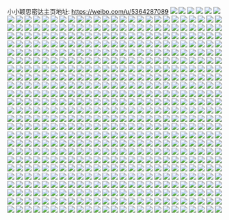 小小颖思密达主页地址: https://weibo.com/u/5364287089 
![](https://wx4.sinaimg.cn/mw2000/005R207vly1h9382nmgn3j32801o0b29.jpg) 
![](https://wx4.sinaimg.cn/mw2000/005R207vly1h907cbo8p0j30zk1bfdjj.jpg) 
![](https://wx4.sinaimg.cn/mw2000/005R207vly1h8bwyf9v8uj30u0140n41.jpg) 
![](https://wx4.sinaimg.cn/mw2000/005R207vly1h8bwyfluquj31900u014d.jpg) 
![](https://wx4.sinaimg.cn/mw2000/005R207vly1h8bwyg5qxbj31900u0tjq.jpg) 
![](https://wx4.sinaimg.cn/mw2000/005R207vly1h8bwyfwj9zj30u01400z5.jpg) 
![](https://wx4.sinaimg.cn/mw2000/005R207vly1h8bwyggd8ej30u00zn10y.jpg) 
![](https://wx4.sinaimg.cn/mw2000/005R207vly1h7vcwvofr0j32bx2xbnpd.jpg) 
![](https://wx4.sinaimg.cn/mw2000/005R207vly1h7vcx5al5cj32yg27ub29.jpg) 
![](https://wx4.sinaimg.cn/mw2000/005R207vly1h7vcx7gxiqj32a72z3b2a.jpg) 
![](https://wx4.sinaimg.cn/mw2000/005R207vly1h7vcwxu59nj32c0340hdv.jpg) 
![](https://wx4.sinaimg.cn/mw2000/005R207vly1h7vcx9696ej32a42xbkjm.jpg) 
![](https://wx4.sinaimg.cn/mw2000/005R207vly1h7vcwyu7yej31cl1w0nbu.jpg) 
![](https://wx4.sinaimg.cn/mw2000/005R207vly1h7vcx3p3pdj330l2c0x6r.jpg) 
![](https://wx4.sinaimg.cn/mw2000/005R207vly1h7vcx0gotsj31w22iq4qp.jpg) 
![](https://wx4.sinaimg.cn/mw2000/005R207vly1h7vcx1q0saj326f2xfqv6.jpg) 
![](https://wx4.sinaimg.cn/mw2000/005R207vly1h7hnm1jwrtj328o28onpd.jpg) 
![](https://wx4.sinaimg.cn/mw2000/005R207vly1h7hnm3g6ohj32c03404qq.jpg) 
![](https://wx4.sinaimg.cn/mw2000/005R207vly1h7hnm2ifw6j327q2ybu0x.jpg) 
![](https://wx4.sinaimg.cn/mw2000/005R207vly1h79dfqrnt8j32c02c07wh.jpg) 
![](https://wx4.sinaimg.cn/mw2000/005R207vly1h79dfsf3hpj33402c04qq.jpg) 
![](https://wx4.sinaimg.cn/mw2000/005R207vly1h79dfp90vsj32c0340x6r.jpg) 
![](https://wx4.sinaimg.cn/mw2000/005R207vly1h79dfnadhzj32c0340e84.jpg) 
![](https://wx4.sinaimg.cn/mw2000/005R207vly1h79dfvqrhpj33402c0npe.jpg) 
![](https://wx4.sinaimg.cn/mw2000/005R207vly1h79dfu7806j33402c0hdv.jpg) 
![](https://wx4.sinaimg.cn/mw2000/005R207vly1h79dhapcjwj33402c07wj.jpg) 
![](https://wx4.sinaimg.cn/mw2000/005R207vly1h79dfxi5y9j32c0340e82.jpg) 
![](https://wx4.sinaimg.cn/mw2000/005R207vly1h79dhbjccgj30wr0iemzq.jpg) 
![](https://wx4.sinaimg.cn/mw2000/005R207vly1h6fgwz7m4gj32502xd4qp.jpg) 
![](https://wx4.sinaimg.cn/mw2000/005R207vly1h6fgx0gr9sj323x2v7npd.jpg) 
![](https://wx4.sinaimg.cn/mw2000/005R207vly1h6fgwyjg3cj328g2z1b29.jpg) 
![](https://wx4.sinaimg.cn/mw2000/005R207vly1h6fgx2kgx9j32c02c0x6p.jpg) 
![](https://wx4.sinaimg.cn/mw2000/005R207vly1h6fgx304r3j30n90heaaj.jpg) 
![](https://wx4.sinaimg.cn/mw2000/005R207vly1h6fgx10d7uj328o28ob29.jpg) 
![](https://wx4.sinaimg.cn/mw2000/005R207vly1h6fgx1red6j328928pe81.jpg) 
![](https://wx4.sinaimg.cn/mw2000/005R207vly1h6fgx6aiipj32c02vkqv5.jpg) 
![](https://wx4.sinaimg.cn/mw2000/005R207vly1h6fgx402ybj32c02td7wj.jpg) 
![](https://wx4.sinaimg.cn/mw2000/005R207vly1h5y1ul0vhbj30vu0yq79e.jpg) 
![](https://wx4.sinaimg.cn/mw2000/005R207vly1h5wrzklwhxj30u0140tj1.jpg) 
![](https://wx4.sinaimg.cn/mw2000/005R207vly1h5wrzk7hllj30u018waii.jpg) 
![](https://wx4.sinaimg.cn/mw2000/005R207vly1h5wrzkwohxj30tq17ewga.jpg) 
![](https://wx4.sinaimg.cn/mw2000/005R207vly1h5wrzl40whj30u00yoq4g.jpg) 
![](https://wx4.sinaimg.cn/mw2000/005R207vly1h4pzia0a22j32700zk77y.jpg) 
![](https://wx4.sinaimg.cn/mw2000/005R207vly1h4pziag1mej32700zkdi8.jpg) 
![](https://wx4.sinaimg.cn/mw2000/005R207vly1h4pzi950c8j324n0zk12f.jpg) 
![](https://wx4.sinaimg.cn/mw2000/005R207vly1h4pziatklyj324o0zk4bv.jpg) 
![](https://wx4.sinaimg.cn/mw2000/005R207vly1h3vfnhxorrj30v90v9qcw.jpg) 
![](https://wx4.sinaimg.cn/mw2000/005R207vly1h3t0soy23rj30tu0tuald.jpg) 
![](https://wx4.sinaimg.cn/mw2000/005R207vly1h3t0stjyaqj32c02c0npd.jpg) 
![](https://wx4.sinaimg.cn/mw2000/005R207vly1h3t0suv2chj31w52u8hdt.jpg) 
![](https://wx4.sinaimg.cn/mw2000/005R207vly1h3t0smvgofj30p01e0hdt.jpg) 
![](https://wx4.sinaimg.cn/mw2000/005R207vly1h3t0svz7llj316o1kwnfo.jpg) 
![](https://wx4.sinaimg.cn/mw2000/005R207vly1h3t0swm71xj32c02c0hdt.jpg) 
![](https://wx4.sinaimg.cn/mw2000/005R207vly1h3t0sxc884j32c03407o8.jpg) 
![](https://wx4.sinaimg.cn/mw2000/005R207vly1h3h7tvtuhgj326f26cb29.jpg) 
![](https://wx4.sinaimg.cn/mw2000/005R207vly1h3h7twdht3j30v51gt15g.jpg) 
![](https://wx4.sinaimg.cn/mw2000/005R207vly1h3gc9zg42cj31sc1schdt.jpg) 
![](https://wx4.sinaimg.cn/mw2000/005R207vly1h3gca1dtqzj32yo1o0u0x.jpg) 
![](https://wx4.sinaimg.cn/mw2000/005R207vly1h3gca29hbpj31sc2dsu0x.jpg) 
![](https://wx4.sinaimg.cn/mw2000/005R207vly1h3gca3x3m2j32c02c0e83.jpg) 
![](https://wx4.sinaimg.cn/mw2000/005R207vly1h3gca75578j32c03084qs.jpg) 
![](https://wx4.sinaimg.cn/mw2000/005R207vly1h3gca92ln0j32c02c0kjm.jpg) 
![](https://wx4.sinaimg.cn/mw2000/005R207vly1h3gcl5xjtyj31be0zk49r.jpg) 
![](https://wx4.sinaimg.cn/mw2000/005R207vly1h3gcaa1vgwj32c02c0hdt.jpg) 
![](https://wx4.sinaimg.cn/mw2000/005R207vly1h3gcace079j32c02c01kz.jpg) 
![](https://wx4.sinaimg.cn/mw2000/005R207vly1h1u8jlx8nkj30tu13utmm.jpg) 
![](https://wx4.sinaimg.cn/mw2000/005R207vly1h1u8j93m05j332x2b6kjm.jpg) 
![](https://wx4.sinaimg.cn/mw2000/005R207vly1h1u8jcmwklj30v90xxaim.jpg) 
![](https://wx4.sinaimg.cn/mw2000/005R207vly1h1u8jfaw1oj33402c0hdv.jpg) 
![](https://wx4.sinaimg.cn/mw2000/005R207vly1h1u8jhkoqgj33402c0x6q.jpg) 
![](https://wx4.sinaimg.cn/mw2000/005R207vly1h1u8jjknj0j32c0340b2b.jpg) 
![](https://wx4.sinaimg.cn/mw2000/005R207vly1gz2t3sp6g3j325o2rxnpe.jpg) 
![](https://wx4.sinaimg.cn/mw2000/005R207vly1gz2t3x5fc5j32c02c0e81.jpg) 
![](https://wx4.sinaimg.cn/mw2000/005R207vly1gz2t3yodx7j32902agx6p.jpg) 
![](https://wx4.sinaimg.cn/mw2000/005R207vly1gz2t3qxk7mj32801o0x6p.jpg) 
![](https://wx4.sinaimg.cn/mw2000/005R207vly1gz2t3ucvfyj32c02c0x6q.jpg) 
![](https://wx4.sinaimg.cn/mw2000/005R207vly1gz2t3w3d40j32c02c04qr.jpg) 
![](https://wx4.sinaimg.cn/mw2000/005R207vly1gz1pv8p7b2j32yo1o0npe.jpg) 
![](https://wx4.sinaimg.cn/mw2000/005R207vly1gz1pv9yqe4j32yo1o0u0x.jpg) 
![](https://wx4.sinaimg.cn/mw2000/005R207vly1gz1pvf80ojj31e0109b2a.jpg) 
![](https://wx4.sinaimg.cn/mw2000/005R207vly1gz1pv3rxhdj32801o0qv5.jpg) 
![](https://wx4.sinaimg.cn/mw2000/005R207vly1gz1pv6sqtnj32yk1d8qv5.jpg) 
![](https://wx4.sinaimg.cn/mw2000/005R207vly1gz1pvgc861j32c02c0u0x.jpg) 
![](https://wx4.sinaimg.cn/mw2000/005R207vly1gz1pvj9o9nj30l81e0kjl.jpg) 
![](https://wx4.sinaimg.cn/mw2000/005R207vly1gz1pvk7p5qj32c02c0kjl.jpg) 
![](https://wx4.sinaimg.cn/mw2000/005R207vly1gz1pvnqixnj33402c0u0y.jpg) 
![](https://wx4.sinaimg.cn/mw2000/005R207vly1gxrgoigqd1j32yo1o0qv5.jpg) 
![](https://wx4.sinaimg.cn/mw2000/005R207vly1gxrgojbdhrj32c02c0x6p.jpg) 
![](https://wx4.sinaimg.cn/mw2000/005R207vly1gxrgok336sj31o02801kx.jpg) 
![](https://wx4.sinaimg.cn/mw2000/005R207vly1gxrgolmznuj31o02you0x.jpg) 
![](https://wx4.sinaimg.cn/mw2000/005R207vly1gxrgohslc1j31o02yonpd.jpg) 
![](https://wx4.sinaimg.cn/mw2000/005R207vly1gxrgon29azj33402c0b2a.jpg) 
![](https://wx4.sinaimg.cn/mw2000/005R207vly1gxrgopx7prj32c02c0hcm.jpg) 
![](https://wx4.sinaimg.cn/mw2000/005R207vly1gxrgoo2mffj32c02c0b2a.jpg) 
![](https://wx4.sinaimg.cn/mw2000/005R207vly1gxrgop5wbdj32c02c0npd.jpg) 
![](https://wx4.sinaimg.cn/mw2000/005R207vly1gwxielgrz2j32c02c0kjl.jpg) 
![](https://wx4.sinaimg.cn/mw2000/005R207vly1gwxiekc8v8j327528xb29.jpg) 
![](https://wx4.sinaimg.cn/mw2000/005R207vly1gwxiej5xo0j32c02c0hdt.jpg) 
![](https://wx4.sinaimg.cn/mw2000/005R207vly1gwtgomemdyj32c02c04qq.jpg) 
![](https://wx4.sinaimg.cn/mw2000/005R207vly1gvh7elwsbmj62c02c07wi02.jpg) 
![](https://wx4.sinaimg.cn/mw2000/005R207vly1gvh7emunacj62c02c0npe02.jpg) 
![](https://wx4.sinaimg.cn/mw2000/005R207vly1gvh7enhx6bj62c02c0npd02.jpg) 
![](https://wx4.sinaimg.cn/mw2000/005R207vly1gvh7ep9v71j62c02c0npd02.jpg) 
![](https://wx4.sinaimg.cn/mw2000/005R207vly1gvh7eqxn6sj63412c0x6q02.jpg) 
![](https://wx4.sinaimg.cn/mw2000/005R207vly1gvh7el4ol0j63412c0x6r02.jpg) 
![](https://wx4.sinaimg.cn/mw2000/005R207vly1gurlb73ssfj62c0340kjn02.jpg) 
![](https://wx4.sinaimg.cn/mw2000/005R207vly1gurlb3qp30j62c0340npf02.jpg) 
![](https://wx4.sinaimg.cn/mw2000/005R207vly1gurlaxczrej62c0340e8202.jpg) 
![](https://wx4.sinaimg.cn/mw2000/005R207vly1gurlaukdgzj61511e0npd02.jpg) 
![](https://wx4.sinaimg.cn/mw2000/005R207vly1gurlbdqlogj63402c0qv602.jpg) 
![](https://wx4.sinaimg.cn/mw2000/005R207vly1gurlb0jynzj617n1e0hdt02.jpg) 
![](https://wx4.sinaimg.cn/mw2000/005R207vly1gurlb9bfwqj62c02c0e8102.jpg) 
![](https://wx4.sinaimg.cn/mw2000/005R207vly1gurlbavs8ej62c02c07wh02.jpg) 
![](https://wx4.sinaimg.cn/mw2000/005R207vly1gurlb8622sj60v915fwr402.jpg) 
![](https://wx4.sinaimg.cn/mw2000/005R207vly1gurjqpucgwj628d28dhdu02.jpg) 
![](https://wx4.sinaimg.cn/mw2000/005R207vly1gurjqs79jzj62c02c07wh02.jpg) 
![](https://wx4.sinaimg.cn/mw2000/005R207vly1gurjquxs0zj62c02c04qq02.jpg) 
![](https://wx4.sinaimg.cn/mw2000/005R207vly1gtwmafys93j32801o0hdt.jpg) 
![](https://wx4.sinaimg.cn/mw2000/005R207vly1gtwmahsju3j32c02c0u0x.jpg) 
![](https://wx4.sinaimg.cn/mw2000/005R207vly1gtwmajlp86j32c02c0e82.jpg) 
![](https://wx4.sinaimg.cn/mw2000/005R207vly1gtwmalpxfhj33402c04qr.jpg) 
![](https://wx4.sinaimg.cn/mw2000/005R207vly1gtwmaehh2xj33402c01ky.jpg) 
![](https://wx4.sinaimg.cn/mw2000/005R207vly1gtwmao3abyj33402c0qv6.jpg) 
![](https://wx4.sinaimg.cn/mw2000/005R207vly1gs1h6pf87gj30zk0zkdoo.jpg) 
![](https://wx4.sinaimg.cn/mw2000/005R207vly1gs1h6pobvdj30zk0qojye.jpg) 
![](https://wx4.sinaimg.cn/mw2000/005R207vly1gs1h6pzkk7j30zk0zkdqm.jpg) 
![](https://wx4.sinaimg.cn/mw2000/005R207vly1gs1h5y1fqtj32c02c04cx.jpg) 
![](https://wx4.sinaimg.cn/mw2000/005R207vly1grjdvelssoj332o4lze8g.jpg) 
![](https://wx4.sinaimg.cn/mw2000/005R207vly1grjdvjq5h9j333m4nfb2o.jpg) 
![](https://wx4.sinaimg.cn/mw2000/005R207vly1grjdvowkugj336x4seu1c.jpg) 
![](https://wx4.sinaimg.cn/mw2000/005R207vly1grjdvubesej339f4w4x75.jpg) 
![](https://wx4.sinaimg.cn/mw2000/005R207vly1grjdw4z9tfj33gg56o4r8.jpg) 
![](https://wx4.sinaimg.cn/mw2000/005R207vly1grjdw6h9epj31e013en7s.jpg) 
![](https://wx4.sinaimg.cn/mw2000/005R207vly1grjdwbi6r2j33gg56o7wy.jpg) 
![](https://wx4.sinaimg.cn/mw2000/005R207vly1grjdwf1j0fj33i62c4u15.jpg) 
![](https://wx4.sinaimg.cn/mw2000/005R207vly1grjdv9fow4j32wv4d9x73.jpg) 
![](https://wx4.sinaimg.cn/mw2000/005R207vly1gpornnpbhjj31o0280e81.jpg) 
![](https://wx4.sinaimg.cn/mw2000/005R207vly1gpormyv5mqj32801o0qv5.jpg) 
![](https://wx4.sinaimg.cn/mw2000/005R207vly1goi5xdvg1qj30v90ncak8.jpg) 
![](https://wx4.sinaimg.cn/mw2000/005R207vly1goi5xjepaij30v90nhtic.jpg) 
![](https://wx4.sinaimg.cn/mw2000/005R207vly1goi5xeyoi1j32c02c0e76.jpg) 
![](https://wx4.sinaimg.cn/mw2000/005R207vly1goi5xgstlkj32c02c0hdu.jpg) 
![](https://wx4.sinaimg.cn/mw2000/005R207vly1gofy88vxrqj31400u0why.jpg) 
![](https://wx4.sinaimg.cn/mw2000/005R207vly1gofy8d7yggj332b2aqe83.jpg) 
![](https://wx4.sinaimg.cn/mw2000/005R207vly1gofy8git3wj32c02c0npd.jpg) 
![](https://wx4.sinaimg.cn/mw2000/005R207vly1gofycebyxbj32c02c0tsd.jpg) 
![](https://wx4.sinaimg.cn/mw2000/005R207vly1gofy5y8kfwj32c02c0kfo.jpg) 
![](https://wx4.sinaimg.cn/mw2000/005R207vly1gofy5z0o4vj30j60j6wgj.jpg) 
![](https://wx4.sinaimg.cn/mw2000/005R207vly1gofy5vj74nj32c02c04qr.jpg) 
![](https://wx4.sinaimg.cn/mw2000/005R207vly1gofy61l9itj32c02c01ky.jpg) 
![](https://wx4.sinaimg.cn/mw2000/005R207vly1goftdgw7moj31cs0u0x6p.jpg) 
![](https://wx4.sinaimg.cn/mw2000/005R207vly1goftdiiu0rj30v91vodq2.jpg) 
![](https://wx4.sinaimg.cn/mw2000/005R207vly1gnwhhdlcc8j32c02c0h3r.jpg) 
![](https://wx4.sinaimg.cn/mw2000/005R207vly1gnwhherpfcj32c02c0au5.jpg) 
![](https://wx4.sinaimg.cn/mw2000/005R207vly1gnwhhjnmslj32c02c0n39.jpg) 
![](https://wx4.sinaimg.cn/mw2000/005R207vly1gnwhhobcqlj32c03401l2.jpg) 
![](https://wx4.sinaimg.cn/mw2000/005R207vly1gnwhhqpe2mj32801o01ky.jpg) 
![](https://wx4.sinaimg.cn/mw2000/005R207vly1gnwhhpmbvej32c0340hdv.jpg) 
![](https://wx4.sinaimg.cn/mw2000/005R207vly1gnwhhgdnncj32c02c0axe.jpg) 
![](https://wx4.sinaimg.cn/mw2000/005R207vly1gnwhhid4pfj32c02c0kin.jpg) 
![](https://wx4.sinaimg.cn/mw2000/005R207vly1gnwhhm2tvxj32c02c0x6s.jpg) 
![](https://wx4.sinaimg.cn/mw2000/005R207vly1gncwbmdmkpj32c02c0qv6.jpg) 
![](https://wx4.sinaimg.cn/mw2000/005R207vly1gncwbntu9hj32c02c0x6p.jpg) 
![](https://wx4.sinaimg.cn/mw2000/005R207vly1gncwbkhhkgj32c02c0u0y.jpg) 
![](https://wx4.sinaimg.cn/mw2000/005R207vly1gncwbp1jrfj32c0340000.jpg) 
![](https://wx4.sinaimg.cn/mw2000/005R207vly1gmqmlm01jpj32c02c0ndz.jpg) 
![](https://wx4.sinaimg.cn/mw2000/005R207vly1gmqmlnlfv0j32c02c0h4q.jpg) 
![](https://wx4.sinaimg.cn/mw2000/005R207vly1gmqmljxglqj32c02c01kx.jpg) 
![](https://wx4.sinaimg.cn/mw2000/005R207vly1gmqmlpswncj32c02c0e81.jpg) 
![](https://wx4.sinaimg.cn/mw2000/005R207vly1gm0mjky7bcj32801o0b2a.jpg) 
![](https://wx4.sinaimg.cn/mw2000/005R207vly1gm0mjqqcl2j31o02807wj.jpg) 
![](https://wx4.sinaimg.cn/mw2000/005R207vly1gm0mjng0k4j31o02807wj.jpg) 
![](https://wx4.sinaimg.cn/mw2000/005R207vly1gm0mjhtt3ej32c02c0u0x.jpg) 
![](https://wx4.sinaimg.cn/mw2000/005R207vly1gm0mjoa3g3j30v915ynin.jpg) 
![](https://wx4.sinaimg.cn/mw2000/005R207vly1gm0mjttl4cj32c0340x6q.jpg) 
![](https://wx4.sinaimg.cn/mw2000/005R207vly1gm0mjra682j31400u0jyx.jpg) 
![](https://wx4.sinaimg.cn/mw2000/005R207vly1gm0mjxrohxj32tc240x6p.jpg) 
![](https://wx4.sinaimg.cn/mw2000/005R207vly1gm0mjvvlj8j32c0340b2a.jpg) 
![](https://wx4.sinaimg.cn/mw2000/005R207vly1gly4k0spk5j30u01407a4.jpg) 
![](https://wx4.sinaimg.cn/mw2000/005R207vly1glu5l2pv6gj32932967wh.jpg) 
![](https://wx4.sinaimg.cn/mw2000/005R207vly1glu5l6grbtj33402c04qq.jpg) 
![](https://wx4.sinaimg.cn/mw2000/005R207vly1glu5lbr2pyj32c02c0npd.jpg) 
![](https://wx4.sinaimg.cn/mw2000/005R207vly1glu5lhsqotj32c02c0npe.jpg) 
![](https://wx4.sinaimg.cn/mw2000/005R207vgy1gkiyea6nruj328i30oka5.jpg) 
![](https://wx4.sinaimg.cn/mw2000/005R207vgy1gkiyecikzgj32c02c01kz.jpg) 
![](https://wx4.sinaimg.cn/mw2000/005R207vly1gk7kilgsq5j327t2bnnpd.jpg) 
![](https://wx4.sinaimg.cn/mw2000/005R207vly1gk7kinr6klj32ao2aob2a.jpg) 
![](https://wx4.sinaimg.cn/mw2000/005R207vly1gk7kipvvm6j32c02c07wi.jpg) 
![](https://wx4.sinaimg.cn/mw2000/005R207vly1gjzpy9lfz3j31ej0q8h52.jpg) 
![](https://wx4.sinaimg.cn/mw2000/005R207vly1gjzpy0211zj30jw0rsqhf.jpg) 
![](https://wx4.sinaimg.cn/mw2000/005R207vly1gjzpy4p8ubj32801o0qv5.jpg) 
![](https://wx4.sinaimg.cn/mw2000/005R207vly1gjzpy5leq0j30ku0rs15y.jpg) 
![](https://wx4.sinaimg.cn/mw2000/005R207vly1gjzpy8p3qcj33402c0qv7.jpg) 
![](https://wx4.sinaimg.cn/mw2000/005R207vly1gjzpy24zf1j32c02c0b29.jpg) 
![](https://wx4.sinaimg.cn/mw2000/005R207vly1gj5azh4lwxj32c02c04qq.jpg) 
![](https://wx4.sinaimg.cn/mw2000/005R207vly1gj5aziam47j32c02c0qv6.jpg) 
![](https://wx4.sinaimg.cn/mw2000/005R207vly1gj5azauxwtj32c02c0npe.jpg) 
![](https://wx4.sinaimg.cn/mw2000/005R207vly1gj5azelblnj3273273qv5.jpg) 
![](https://wx4.sinaimg.cn/mw2000/005R207vly1gj5azclz3jj32c02c0kjm.jpg) 
![](https://wx4.sinaimg.cn/mw2000/005R207vly1gj5azjnqnvj322q22q7wh.jpg) 
![](https://wx4.sinaimg.cn/mw2000/005R207vly1gj5azfvt9lj329c30gnpf.jpg) 
![](https://wx4.sinaimg.cn/mw2000/005R207vly1gj5azdo9t4j33402c0kjm.jpg) 
![](https://wx4.sinaimg.cn/mw2000/005R207vly1gj5azlaov9j32c02c0u0x.jpg) 
![](https://wx4.sinaimg.cn/mw2000/005R207vly1gj12cs0jbmj32be2beqgn.jpg) 
![](https://wx4.sinaimg.cn/mw2000/005R207vly1gj12cwpe9jj326z28gdtf.jpg) 
![](https://wx4.sinaimg.cn/mw2000/005R207vly1gj12ctgnruj33402c0e7b.jpg) 
![](https://wx4.sinaimg.cn/mw2000/005R207vly1gj12cvt1ctj32c0340b29.jpg) 
![](https://wx4.sinaimg.cn/mw2000/005R207vly1gj12cnb8d4j32c0340hdx.jpg) 
![](https://wx4.sinaimg.cn/mw2000/005R207vly1gj12cjtrcwj318h1o0qv5.jpg) 
![](https://wx4.sinaimg.cn/mw2000/005R207vly1gj12cid2inj31400u0kbh.jpg) 
![](https://wx4.sinaimg.cn/mw2000/005R207vly1gj12coj5s8j32c0340khi.jpg) 
![](https://wx4.sinaimg.cn/mw2000/005R207vly1gj12cq47mcj32c02c0ayy.jpg) 
![](https://wx4.sinaimg.cn/mw2000/005R207vly1givsnkr2loj31400u045k.jpg) 
![](https://wx4.sinaimg.cn/mw2000/005R207vly1givsnkbergj30u01404lh.jpg) 
![](https://wx4.sinaimg.cn/mw2000/005R207vgy1giobdc8j2ij30ku0r2acr.jpg) 
![](https://wx4.sinaimg.cn/mw2000/005R207vgy1giobdb6n5qj30u0190wh2.jpg) 
![](https://wx4.sinaimg.cn/mw2000/005R207vgy1giobe4ltvkj32c02c0u0y.jpg) 
![](https://wx4.sinaimg.cn/mw2000/005R207vgy1giobekxcxej32c02c0b2a.jpg) 
![](https://wx4.sinaimg.cn/mw2000/005R207vly1gi29pjm07pj32c02c0qv5.jpg) 
![](https://wx4.sinaimg.cn/mw2000/005R207vly1gi29phbh4gj32sj23eqv5.jpg) 
![](https://wx4.sinaimg.cn/mw2000/005R207vly1gh4h2ehoelj32c02c0u0x.jpg) 
![](https://wx4.sinaimg.cn/mw2000/005R207vly1gh4h2cexaoj32c02c04qp.jpg) 
![](https://wx4.sinaimg.cn/mw2000/005R207vly1ggitnzi3h3j31900u0gr9.jpg) 
![](https://wx4.sinaimg.cn/mw2000/005R207vly1ggitnyftcvj313z0sb0ys.jpg) 
![](https://wx4.sinaimg.cn/mw2000/005R207vly1gg6sm6x5mcj31651e0x6u.jpg) 
![](https://wx4.sinaimg.cn/mw2000/005R207vly1gg6sm88f3ej326l3404qr.jpg) 
![](https://wx4.sinaimg.cn/mw2000/005R207vly1gg6smaemuhj31e01e04qw.jpg) 
![](https://wx4.sinaimg.cn/mw2000/005R207vly1gg6smbgj3gj325p28nqv5.jpg) 
![](https://wx4.sinaimg.cn/mw2000/005R207vly1gg6smcucszj33402c0hdv.jpg) 
![](https://wx4.sinaimg.cn/mw2000/005R207vly1gg6smdlqtsj30rs0rswio.jpg) 
![](https://wx4.sinaimg.cn/mw2000/005R207vly1gfwpuz0x3yj3216216qv5.jpg) 
![](https://wx4.sinaimg.cn/mw2000/005R207vly1gfwpva73mgj32c02c0e82.jpg) 
![](https://wx4.sinaimg.cn/mw2000/005R207vly1gf9nq6j117j32c02c0hdv.jpg) 
![](https://wx4.sinaimg.cn/mw2000/005R207vly1gf9nq97h7ej32by2zuu0y.jpg) 
![](https://wx4.sinaimg.cn/mw2000/005R207vly1gf9nqbbxd2j32c02c07wi.jpg) 
![](https://wx4.sinaimg.cn/mw2000/005R207vly1gf7cgzzs7kj32c02c0x6p.jpg) 
![](https://wx4.sinaimg.cn/mw2000/005R207vly1gf7ch1haijj32c02c0e81.jpg) 
![](https://wx4.sinaimg.cn/mw2000/005R207vly1gefouv9x1mj30zc1e0e85.jpg) 
![](https://wx4.sinaimg.cn/mw2000/005R207vly1gefouyaqmzj31901e0b2f.jpg) 
![](https://wx4.sinaimg.cn/mw2000/005R207vly1gefouz7fyaj32v125a1j7.jpg) 
![](https://wx4.sinaimg.cn/mw2000/005R207vly1gefov0j36jj32c02c0npe.jpg) 
![](https://wx4.sinaimg.cn/mw2000/005R207vly1ge2rwkagohj32c02c0qv5.jpg) 
![](https://wx4.sinaimg.cn/mw2000/005R207vly1ge2rwqbq4yj30v90v9ajx.jpg) 
![](https://wx4.sinaimg.cn/mw2000/005R207vly1gdk3o8r9n3j32c02c0qv5.jpg) 
![](https://wx4.sinaimg.cn/mw2000/005R207vly1gdk3oanq4hj32c02c0x6p.jpg) 
![](https://wx4.sinaimg.cn/mw2000/005R207vly1gdk3o73fkxj32c02c0kjm.jpg) 
![](https://wx4.sinaimg.cn/mw2000/005R207vly1gddj989z5jj31e01e0hdz.jpg) 
![](https://wx4.sinaimg.cn/mw2000/005R207vly1gddj91rtw5j30h00h0ab1.jpg) 
![](https://wx4.sinaimg.cn/mw2000/005R207vly1gco1v1hw9gj32bz2bznpe.jpg) 
![](https://wx4.sinaimg.cn/mw2000/005R207vly1gbsxpwkw7kj32c02c0kjp.jpg) 
![](https://wx4.sinaimg.cn/mw2000/005R207vly1gbms9idwzpj31e02gw1ky.jpg) 
![](https://wx4.sinaimg.cn/mw2000/005R207vly1gbfwxq7tb5j31o01o0kjl.jpg) 
![](https://wx4.sinaimg.cn/mw2000/005R207vly1gbfwxqvoqbj30u00u00wq.jpg) 
![](https://wx4.sinaimg.cn/mw2000/005R207vly1gbfwxp5afuj30v90vfwj2.jpg) 
![](https://wx4.sinaimg.cn/mw2000/005R207vly1gbdfwvtgkej30v91vo19e.jpg) 
![](https://wx4.sinaimg.cn/mw2000/005R207vly1gbdfwvcwqjj30v913t7do.jpg) 
![](https://wx4.sinaimg.cn/mw2000/b10c1bc2ly1gbdf2hvj6dj20h30flwsf.jpg) 
![](https://wx4.sinaimg.cn/mw2000/005R207vly1gb8k73kw24j32c02c0u0y.jpg) 
![](https://wx4.sinaimg.cn/mw2000/005R207vly1gb8k72i6qaj31z42rbu0y.jpg) 
![](https://wx4.sinaimg.cn/mw2000/005R207vly1ga4cg1wlm1j31400u0jvi.jpg) 
![](https://wx4.sinaimg.cn/mw2000/005R207vly1ga4cg2c1t4j31400u0787.jpg) 
![](https://wx4.sinaimg.cn/mw2000/005R207vly1ga4cg1fbc7j31400u047j.jpg) 
![](https://wx4.sinaimg.cn/mw2000/005R207vly1ga4cg2wq5xj31400u0wsn.jpg) 
![](https://wx4.sinaimg.cn/mw2000/005R207vly1g9yhpyliutj30tm1e0hdw.jpg) 
![](https://wx4.sinaimg.cn/mw2000/005R207vly1g9yhq32tmzj30p01e04qs.jpg) 
![](https://wx4.sinaimg.cn/mw2000/005R207vly1g9yhq6eq51j327e27ehdu.jpg) 
![](https://wx4.sinaimg.cn/mw2000/005R207vly1g9yhqh9ht1j30v90nh15w.jpg) 
![](https://wx4.sinaimg.cn/mw2000/005R207vly1g9yhqlpfa2j31ks1kswz3.jpg) 
![](https://wx4.sinaimg.cn/mw2000/005R207vly1g9yhqkf9osj32c02c01l0.jpg) 
![](https://wx4.sinaimg.cn/mw2000/005R207vly1g9yhqaoiy8j33402c0qv8.jpg) 
![](https://wx4.sinaimg.cn/mw2000/005R207vly1g9yhqd9645j31ma25y4qq.jpg) 
![](https://wx4.sinaimg.cn/mw2000/005R207vly1g9yhqg5enhj32c03401kz.jpg) 
![](https://wx4.sinaimg.cn/mw2000/005R207vly1g9xth6l7fcj327l27lb2b.jpg) 
![](https://wx4.sinaimg.cn/mw2000/005R207vly1g9xth90x9sj32w91m97wi.jpg) 
![](https://wx4.sinaimg.cn/mw2000/005R207vly1g9xtgrkpm7j31rk2mskjm.jpg) 
![](https://wx4.sinaimg.cn/mw2000/005R207vly1g9xtgvn7dpj323q326x6s.jpg) 
![](https://wx4.sinaimg.cn/mw2000/005R207vly1g9xthg9ixuj32c03407wi.jpg) 
![](https://wx4.sinaimg.cn/mw2000/005R207vly1g9xtgzb820j32c02c04qr.jpg) 
![](https://wx4.sinaimg.cn/mw2000/005R207vly1g9xth2tfqdj325s25su0y.jpg) 
![](https://wx4.sinaimg.cn/mw2000/005R207vly1g9xthb6eamj329w29we81.jpg) 
![](https://wx4.sinaimg.cn/mw2000/005R207vly1g9xthde12jj324x24xx6p.jpg) 
![](https://wx4.sinaimg.cn/mw2000/005R207vly1g97wqmznmlj330v26oe82.jpg) 
![](https://wx4.sinaimg.cn/mw2000/005R207vly1g92kl87rnlj30wt1e01l1.jpg) 
![](https://wx4.sinaimg.cn/mw2000/005R207vly1g92klbca30j30p01e0qv7.jpg) 
![](https://wx4.sinaimg.cn/mw2000/005R207vly1g92kl32o0tj30p01e0qv6.jpg) 
![](https://wx4.sinaimg.cn/mw2000/005R207vly1g92kle5de3j30p01e0u0z.jpg) 
![](https://wx4.sinaimg.cn/mw2000/005R207vly1g8tbs3s8iaj33402c0kjm.jpg) 
![](https://wx4.sinaimg.cn/mw2000/005R207vly1g8tbs0vpmkj33402c0u0y.jpg) 
![](https://wx4.sinaimg.cn/mw2000/005R207vly1g8qud3biurj33402c0e82.jpg) 
![](https://wx4.sinaimg.cn/mw2000/005R207vly1g8qud11xqlj33402c0qv7.jpg) 
![](https://wx4.sinaimg.cn/mw2000/005R207vly1g8bzouc4thj33402c0b2b.jpg) 
![](https://wx4.sinaimg.cn/mw2000/005R207vly1g8bzoxip5tj3294306u0y.jpg) 
![](https://wx4.sinaimg.cn/mw2000/005R207vly1g8bzozeiq3j33402c0kim.jpg) 
![](https://wx4.sinaimg.cn/mw2000/005R207vly1g8bzp260z0j32c02c07wi.jpg) 
![](https://wx4.sinaimg.cn/mw2000/005R207vly1g7y2wdh1v8j30u01400zl.jpg) 
![](https://wx4.sinaimg.cn/mw2000/005R207vly1g7y2we7yf9j30u00uv101.jpg) 
![](https://wx4.sinaimg.cn/mw2000/005R207vly1g7y2wcrmb9j33402c0x6q.jpg) 
![](https://wx4.sinaimg.cn/mw2000/005R207vly1g7nqshszpzj30u01aogom.jpg) 
![](https://wx4.sinaimg.cn/mw2000/005R207vly1g7nqsgiu0mj33a15tv7ws.jpg) 
![](https://wx4.sinaimg.cn/mw2000/005R207vly1g78oz83hwpj31o027ub29.jpg) 
![](https://wx4.sinaimg.cn/mw2000/005R207vly1g78oz9sw05j327u1o0npd.jpg) 
![](https://wx4.sinaimg.cn/mw2000/005R207vly1g78oz66ok4j327u1o0n92.jpg) 
![](https://wx4.sinaimg.cn/mw2000/005R207vly1g78ozb4sw4j327u1o0hdt.jpg) 
![](https://wx4.sinaimg.cn/mw2000/005R207vly1g72qlpf21fj33402c0hdu.jpg) 
![](https://wx4.sinaimg.cn/mw2000/005R207vly1g72qlyfvsyj33402c07wi.jpg) 
![](https://wx4.sinaimg.cn/mw2000/005R207vly1g6r9o7g1hdj30yc1e0hdw.jpg) 
![](https://wx4.sinaimg.cn/mw2000/005R207vly1g6r9ob3qbbj30ox1e01l0.jpg) 
![](https://wx4.sinaimg.cn/mw2000/005R207vly1g6r9nzi2drj32c03401ky.jpg) 
![](https://wx4.sinaimg.cn/mw2000/005R207vly1g6r9odkep9j33402c0u0y.jpg) 
![](https://wx4.sinaimg.cn/mw2000/005R207vgy1g6cw5g3lohj32c02c0hdt.jpg) 
![](https://wx4.sinaimg.cn/mw2000/005R207vly1g5w4lgjvstj31w92w4e81.jpg) 
![](https://wx4.sinaimg.cn/mw2000/005R207vly1g5w4lhjvt6j327d32s1kx.jpg) 
![](https://wx4.sinaimg.cn/mw2000/005R207vly1g5w4lfbgb1j32c03401kx.jpg) 
![](https://wx4.sinaimg.cn/mw2000/005R207vly1g5w4lnoe97j32aa2w5qv5.jpg) 
![](https://wx4.sinaimg.cn/mw2000/005R207vly1g5w4lrrxslj329y340qv5.jpg) 
![](https://wx4.sinaimg.cn/mw2000/005R207vly1g5w4lpzd00j33402c0qv5.jpg) 
![](https://wx4.sinaimg.cn/mw2000/005R207vly1g5w4lea489j32xk29t7wh.jpg) 
![](https://wx4.sinaimg.cn/mw2000/005R207vly1g5w4llxcawj32jr2byhdt.jpg) 
![](https://wx4.sinaimg.cn/mw2000/005R207vly1g5w4lki6kpj30pi1e0b2b.jpg) 
![](https://wx4.sinaimg.cn/mw2000/005R207vly1g5nzmiziv8j30v90v37wh.jpg) 
![](https://wx4.sinaimg.cn/mw2000/005R207vly1g5nzmmgdakj32za2c0e83.jpg) 
![](https://wx4.sinaimg.cn/mw2000/005R207vgy1g5c09uqd6hj32c02c0b2a.jpg) 
![](https://wx4.sinaimg.cn/mw2000/005R207vgy1g5c09y3cdfj329m2zp1kz.jpg) 
![](https://wx4.sinaimg.cn/mw2000/005R207vgy1g5c0aw9nxqj32c02c01kx.jpg) 
![](https://wx4.sinaimg.cn/mw2000/005R207vgy1g5c09w69ifj32c02c04qq.jpg) 
![](https://wx4.sinaimg.cn/mw2000/005R207vgy1g5c09z8s2ej32672c0npd.jpg) 
![](https://wx4.sinaimg.cn/mw2000/005R207vly1g523fe8lekj31e019i4qv.jpg) 
![](https://wx4.sinaimg.cn/mw2000/005R207vly1g4n4mhc434j30vb0vb79r.jpg) 
![](https://wx4.sinaimg.cn/mw2000/005R207vly1g4n4mgw9gqj32c02c0b29.jpg) 
![](https://wx4.sinaimg.cn/mw2000/005R207vly1g4hb17s94nj30pl1e0x02.jpg) 
![](https://wx4.sinaimg.cn/mw2000/005R207vly1g4hb15xaz5j30j11e0b2b.jpg) 
![](https://wx4.sinaimg.cn/mw2000/005R207vly1g4hb11vyd5j30r41e04qs.jpg) 
![](https://wx4.sinaimg.cn/mw2000/005R207vly1g4hb1edwxqj316o1kue81.jpg) 
![](https://wx4.sinaimg.cn/mw2000/005R207vly1g4hb1d501cj30rs1qn7s7.jpg) 
![](https://wx4.sinaimg.cn/mw2000/005R207vly1g4hb1f3zedj316o1ku4qp.jpg) 
![](https://wx4.sinaimg.cn/mw2000/005R207vly1g4hb1fzblvj32c02c0u0x.jpg) 
![](https://wx4.sinaimg.cn/mw2000/005R207vly1g4hb13uqj4j30p01e04qs.jpg) 
![](https://wx4.sinaimg.cn/mw2000/005R207vly1g4hb1cdo8mj322730g4qr.jpg) 
![](https://wx4.sinaimg.cn/mw2000/005R207vly1g4acxt3px5j32c02c0hdt.jpg) 
![](https://wx4.sinaimg.cn/mw2000/005R207vly1g4acxsei8hj32c02uunpe.jpg) 
![](https://wx4.sinaimg.cn/mw2000/005R207vly1g44mrw2c90j32c02c0e82.jpg) 
![](https://wx4.sinaimg.cn/mw2000/005R207vly1g44mrt6v80j32c02c0npd.jpg) 
![](https://wx4.sinaimg.cn/mw2000/005R207vly1g44mryiyd3j32yo1o0e82.jpg) 
![](https://wx4.sinaimg.cn/mw2000/005R207vly1g44ms1orknj31o02yoqv5.jpg) 
![](https://wx4.sinaimg.cn/mw2000/005R207vly1g44ms3nm4pj31o02g1hdt.jpg) 
![](https://wx4.sinaimg.cn/mw2000/005R207vly1g44ms6byxkj31o01o07wh.jpg) 
![](https://wx4.sinaimg.cn/mw2000/005R207vly1g3h97jitjjj32c02c0azv.jpg) 
![](https://wx4.sinaimg.cn/mw2000/005R207vgy1g2om089487j32c02c0kjl.jpg) 
![](https://wx4.sinaimg.cn/mw2000/005R207vgy1g2om0d22mkj32c02c0qv6.jpg) 
![](https://wx4.sinaimg.cn/mw2000/005R207vgy1g2olzyxqu0j316o1kux6p.jpg) 
![](https://wx4.sinaimg.cn/mw2000/005R207vgy1g2om09prmyj32c0340x6p.jpg) 
![](https://wx4.sinaimg.cn/mw2000/005R207vgy1g2om0uysc6j32c0340e84.jpg) 
![](https://wx4.sinaimg.cn/mw2000/005R207vgy1g2om01bcpdj32bc3h0kjl.jpg) 
![](https://wx4.sinaimg.cn/mw2000/005R207vgy1g2om00iy3mj316o16mb29.jpg) 
![](https://wx4.sinaimg.cn/mw2000/005R207vgy1g2om06h1o0j32c03404qr.jpg) 
![](https://wx4.sinaimg.cn/mw2000/005R207vgy1g2olzzqld9j316o1ku1kx.jpg) 
![](https://wx4.sinaimg.cn/mw2000/005R207vly1g2hj1k77xyj33402c0qv7.jpg) 
![](https://wx4.sinaimg.cn/mw2000/005R207vly1g2hj0nrpc6j32c02c0e82.jpg) 
![](https://wx4.sinaimg.cn/mw2000/005R207vly1g2hj2edu9hj33402c0kjn.jpg) 
![](https://wx4.sinaimg.cn/mw2000/005R207vly1g2hj2lijksj32c02c0qv6.jpg) 
![](https://wx4.sinaimg.cn/mw2000/005R207vly1g2bajz5uf5j340h2x77wi.jpg) 
![](https://wx4.sinaimg.cn/mw2000/005R207vly1g2bajzydexj36ec4boqni.jpg) 
![](https://wx4.sinaimg.cn/mw2000/005R207vly1g2bajxnowbj340h2ennpd.jpg) 
![](https://wx4.sinaimg.cn/mw2000/005R207vly1g2bak0ux8cj31260s0adv.jpg) 
![](https://wx4.sinaimg.cn/mw2000/005R207vly1g26ub8nh5fj32c0340hdy.jpg) 
![](https://wx4.sinaimg.cn/mw2000/005R207vly1g26ubb9okwj32c02c0u0x.jpg) 
![](https://wx4.sinaimg.cn/mw2000/005R207vly1g26ub6o9jvj32c02c01kz.jpg) 
![](https://wx4.sinaimg.cn/mw2000/005R207vly1g26ubcqlh9j32c02c0u0y.jpg) 
![](https://wx4.sinaimg.cn/mw2000/005R207vly1g26ube3ytjj32c02c0hdu.jpg) 
![](https://wx4.sinaimg.cn/mw2000/005R207vly1g26ub4uxruj32c02c0e82.jpg) 
![](https://wx4.sinaimg.cn/mw2000/005R207vly1g26u7atj1uj32c02c0qv5.jpg) 
![](https://wx4.sinaimg.cn/mw2000/005R207vly1g26u7f1d34j32c02c07wi.jpg) 
![](https://wx4.sinaimg.cn/mw2000/005R207vly1g26u7cpmc6j3278277npe.jpg) 
![](https://wx4.sinaimg.cn/mw2000/005R207vly1g26u79t410j32c02c0npe.jpg) 
![](https://wx4.sinaimg.cn/mw2000/005R207vly1g26u7dqeg0j32c02c0e81.jpg) 
![](https://wx4.sinaimg.cn/mw2000/005R207vly1g26u786tkdj32c02c0kc6.jpg) 
![](https://wx4.sinaimg.cn/mw2000/005R207vly1g1uyt82n9zj33402c04qs.jpg) 
![](https://wx4.sinaimg.cn/mw2000/005R207vly1g1uysih80oj32c0340b2e.jpg) 
![](https://wx4.sinaimg.cn/mw2000/005R207vly1g1uyt2dv0kj32c02c0hdt.jpg) 
![](https://wx4.sinaimg.cn/mw2000/005R207vly1g1uysrrwcej32c02c07wi.jpg) 
![](https://wx4.sinaimg.cn/mw2000/005R207vly1g1uysyo3v6j32c0340he2.jpg) 
![](https://wx4.sinaimg.cn/mw2000/005R207vly1g1uysp8ekwj32c02c0u0x.jpg) 
![](https://wx4.sinaimg.cn/mw2000/005R207vly1g1uys95l8mj32c02c0kjl.jpg) 
![](https://wx4.sinaimg.cn/mw2000/005R207vly1g1uyt0cz7sj31mb25q7wh.jpg) 
![](https://wx4.sinaimg.cn/mw2000/005R207vly1g1uysnk2njj33402c07wk.jpg) 
![](https://wx4.sinaimg.cn/mw2000/005R207vly1g1t09z7glkj32b22b2npd.jpg) 
![](https://wx4.sinaimg.cn/mw2000/005R207vly1g1t0a0g136j32am2amhd9.jpg) 
![](https://wx4.sinaimg.cn/mw2000/005R207vly1g1t0a1z0f7j32bj2bj4qq.jpg) 
![](https://wx4.sinaimg.cn/mw2000/005R207vly1g1t0a3mr3mj32842841ky.jpg) 
![](https://wx4.sinaimg.cn/mw2000/005R207vly1g1514lmxsag30b4069gmw.jpg) 
![](https://wx4.sinaimg.cn/mw2000/005R207vgy1g0v818itr4j33402c0e82.jpg) 
![](https://wx4.sinaimg.cn/mw2000/005R207vgy1g0v819f5unj32c03407wh.jpg) 
![](https://wx4.sinaimg.cn/mw2000/005R207vgy1g0t67nax1rj32c02c01kx.jpg) 
![](https://wx4.sinaimg.cn/mw2000/005R207vgy1g0t67pqze3j32c02c0u0x.jpg) 
![](https://wx4.sinaimg.cn/mw2000/005R207vgy1g0m6ku36qxj32c02c0qv5.jpg) 
![](https://wx4.sinaimg.cn/mw2000/005R207vgy1g0m6kvbok1j32c02c0e82.jpg) 
![](https://wx4.sinaimg.cn/mw2000/005R207vgy1g0m6hw1400j31o01o0axt.jpg) 
![](https://wx4.sinaimg.cn/mw2000/005R207vgy1g0m6i3bptoj31e02gwqng.jpg) 
![](https://wx4.sinaimg.cn/mw2000/005R207vgy1g0m6i26j97j33401r01l5.jpg) 
![](https://wx4.sinaimg.cn/mw2000/005R207vgy1g0m6hvnu3mj31e02gwqu7.jpg) 
![](https://wx4.sinaimg.cn/mw2000/005R207vgy1g0m6i3x1ktj31g31xghdt.jpg) 
![](https://wx4.sinaimg.cn/mw2000/005R207vgy1g0m6i4evkjj31e02gwwze.jpg) 
![](https://wx4.sinaimg.cn/mw2000/005R207vgy1g0m6hwf3pmj31331xg1gv.jpg) 
![](https://wx4.sinaimg.cn/mw2000/005R207vgy1g0m6i306kij32gw1e0dxr.jpg) 
![](https://wx4.sinaimg.cn/mw2000/005R207vgy1g0m6i6g2qwj31e02gwh56.jpg) 
![](https://wx4.sinaimg.cn/mw2000/005R207vly1g0jmff3x3xj33402c0qv8.jpg) 
![](https://wx4.sinaimg.cn/mw2000/005R207vly1g0jmdwfpd4j32vs25sx6r.jpg) 
![](https://wx4.sinaimg.cn/mw2000/005R207vgy1g0hqhwcdbjj32c02yvhdu.jpg) 
![](https://wx4.sinaimg.cn/mw2000/005R207vgy1g0hqe80s26j32c02c07wj.jpg) 
![](https://wx4.sinaimg.cn/mw2000/005R207vgy1g0hqenuky3j31mb1mbb29.jpg) 
![](https://wx4.sinaimg.cn/mw2000/005R207vgy1g0hqgropufj32c02c01kz.jpg) 
![](https://wx4.sinaimg.cn/mw2000/005R207vgy1g0hqj1kaz5j32c02c01kz.jpg) 
![](https://wx4.sinaimg.cn/mw2000/005R207vgy1g0hqfqxiouj33402c0hdv.jpg) 
![](https://wx4.sinaimg.cn/mw2000/005R207vgy1g0fhomrtloj315o15mx6p.jpg) 
![](https://wx4.sinaimg.cn/mw2000/005R207vgy1g0fhop7vutj32c02c0hdt.jpg) 
![](https://wx4.sinaimg.cn/mw2000/005R207vly1fzzbuunds3j32c03404qq.jpg) 
![](https://wx4.sinaimg.cn/mw2000/005R207vly1fzvqorxfv5j31mc1mck4v.jpg) 
![](https://wx4.sinaimg.cn/mw2000/005R207vly1fzvqos9t9vj31mc1mc13l.jpg) 
![](https://wx4.sinaimg.cn/mw2000/005R207vly1fzvqorko4gj31mc1mcqg3.jpg) 
![](https://wx4.sinaimg.cn/mw2000/005R207vgy1fzrxmaizjaj30zk1d1dyi.jpg) 
![](https://wx4.sinaimg.cn/mw2000/005R207vgy1fzrxm9zmpfj30zk1d1e0t.jpg) 
![](https://wx4.sinaimg.cn/mw2000/005R207vgy1fzrxmb6w8uj30zk1d14if.jpg) 
![](https://wx4.sinaimg.cn/mw2000/005R207vly1fzkag6glvaj318g1icwtf.jpg) 
![](https://wx4.sinaimg.cn/mw2000/005R207vly1fzkag6qbn2j30i90i9diz.jpg) 
![](https://wx4.sinaimg.cn/mw2000/005R207vly1fzfofzlf75j30j616r42h.jpg) 
![](https://wx4.sinaimg.cn/mw2000/005R207vgy1fyzktipjwuj30qo1407ao.jpg) 
![](https://wx4.sinaimg.cn/mw2000/005R207vgy1fyzkthnu0zj30qo0zkah9.jpg) 
![](https://wx4.sinaimg.cn/mw2000/005R207vgy1fyzktjynooj30qo0qoaf3.jpg) 
![](https://wx4.sinaimg.cn/mw2000/005R207vgy1fyzktkgxzyj30k00zkq9s.jpg) 
![](https://wx4.sinaimg.cn/mw2000/005R207vly1fyw5tjyzeaj30qo0k0x0b.jpg) 
![](https://wx4.sinaimg.cn/mw2000/005R207vly1fyw5tas5wej33402c0u0z.jpg) 
![](https://wx4.sinaimg.cn/mw2000/005R207vly1fyk1ze5fm5j31mc25ru0x.jpg) 
![](https://wx4.sinaimg.cn/mw2000/005R207vly1fyk1ys5vibj31sc2dsnph.jpg) 
![](https://wx4.sinaimg.cn/mw2000/005R207vly1fy0hdn4uwmj34ro23eu13.jpg) 
![](https://wx4.sinaimg.cn/mw2000/005R207vly1fy0hdkl2exj34xo20ue89.jpg) 
![](https://wx4.sinaimg.cn/mw2000/005R207vly1fy0hdokmj7j33402c0x6r.jpg) 
![](https://wx4.sinaimg.cn/mw2000/005R207vly1fy0hdpkcxqj33402c0hdt.jpg) 
![](https://wx4.sinaimg.cn/mw2000/005R207vly1fy0hdqhb86j322m2rkqv5.jpg) 
![](https://wx4.sinaimg.cn/mw2000/005R207vly1fy0hdqsntoj33402c07pe.jpg) 
![](https://wx4.sinaimg.cn/mw2000/005R207vly1fy0hdt6398j33402c0kjl.jpg) 
![](https://wx4.sinaimg.cn/mw2000/005R207vly1fy0hdupxs6j32c03407wi.jpg) 
![](https://wx4.sinaimg.cn/mw2000/005R207vly1fy0hitd210j32c0340e82.jpg) 
![](https://wx4.sinaimg.cn/mw2000/005R207vly1fy0gaurxccj32c02c0e82.jpg) 
![](https://wx4.sinaimg.cn/mw2000/005R207vly1fy0gavrug8j32c02c01ky.jpg) 
![](https://wx4.sinaimg.cn/mw2000/005R207vly1fy0gawzetwj32c02c0qv6.jpg) 
![](https://wx4.sinaimg.cn/mw2000/005R207vly1fy0gatc95yj32c02c0qv6.jpg) 
![](https://wx4.sinaimg.cn/mw2000/005R207vly1fxcml9j7mpj30u00u04i2.jpg) 
![](https://wx4.sinaimg.cn/mw2000/005R207vly1fxcmmuv4nlj30u0140b29.jpg) 
![](https://wx4.sinaimg.cn/mw2000/005R207vly1fxcmnyrq9kj30u01407a6.jpg) 
![](https://wx4.sinaimg.cn/mw2000/005R207vly1fxcmlwa15lj31900xre82.jpg) 
![](https://wx4.sinaimg.cn/mw2000/005R207vly1fxcmk6095yj30xr190kjl.jpg) 
![](https://wx4.sinaimg.cn/mw2000/005R207vly1fxcmme7y76j31900xre81.jpg) 
![](https://wx4.sinaimg.cn/mw2000/005R207vly1fxcmnvoo9gj30u0140wyh.jpg) 
![](https://wx4.sinaimg.cn/mw2000/005R207vly1fxcmnnhnn5j31900xr1kx.jpg) 
![](https://wx4.sinaimg.cn/mw2000/005R207vly1fxcmnbtfuxj30u0140b29.jpg) 
![](https://wx4.sinaimg.cn/mw2000/005R207vly1fxawndgyy8j30u0140goh.jpg) 
![](https://wx4.sinaimg.cn/mw2000/005R207vly1fxawndtjgij30u0140acu.jpg) 
![](https://wx4.sinaimg.cn/mw2000/005R207vly1fxawneo1lej30tz1c4wl2.jpg) 
![](https://wx4.sinaimg.cn/mw2000/005R207vly1fxawnjch1wj31901o07wi.jpg) 
![](https://wx4.sinaimg.cn/mw2000/005R207vgy1fwzi4yjoo9j32473rfe84.jpg) 
![](https://wx4.sinaimg.cn/mw2000/005R207vly1fwo7t60654j31v91v91kx.jpg) 
![](https://wx4.sinaimg.cn/mw2000/005R207vly1fwo7syfipdj315o1jku0x.jpg) 
![](https://wx4.sinaimg.cn/mw2000/005R207vly1fwo7t3zxhyj31w01w0nnf.jpg) 
![](https://wx4.sinaimg.cn/mw2000/005R207vly1fwo7t003bvj315o1jknpd.jpg) 
![](https://wx4.sinaimg.cn/mw2000/005R207vly1fwo7t7ftgyj31ub1ubb29.jpg) 
![](https://wx4.sinaimg.cn/mw2000/005R207vly1fwo7t1hhp5j315o1jk1ky.jpg) 
![](https://wx4.sinaimg.cn/mw2000/005R207vly1fwo7t4y7txj31w01w07wh.jpg) 
![](https://wx4.sinaimg.cn/mw2000/005R207vly1fwo7t2y1izj315m1jhu0x.jpg) 
![](https://wx4.sinaimg.cn/mw2000/005R207vly1fwo7unrg4lj31ti1ti1kx.jpg) 
![](https://wx4.sinaimg.cn/mw2000/005R207vly1fw4m96o5lcj32c02c0b2a.jpg) 
![](https://wx4.sinaimg.cn/mw2000/005R207vly1fvvyog05d5j30q10ewgmv.jpg) 
![](https://wx4.sinaimg.cn/mw2000/005R207vly1fvvyom5abwj30zn0qok53.jpg) 
![](https://wx4.sinaimg.cn/mw2000/005R207vly1fvvyprl7wpj31o0143qv6.jpg) 
![](https://wx4.sinaimg.cn/mw2000/005R207vly1fvvypuebx7j31eo0xs43t.jpg) 
![](https://wx4.sinaimg.cn/mw2000/005R207vly1fvvyqd1sjlj31gp1kme81.jpg) 
![](https://wx4.sinaimg.cn/mw2000/005R207vly1fvvyqhn1m7j31jk0v8480.jpg) 
![](https://wx4.sinaimg.cn/mw2000/005R207vly1fvvyqmvic5j30u00trgxd.jpg) 
![](https://wx4.sinaimg.cn/mw2000/005R207vly1fvvyr9moz0j31o0143x6p.jpg) 
![](https://wx4.sinaimg.cn/mw2000/005R207vly1fvvyrb8k9gj30u00m741j.jpg) 
![](https://wx4.sinaimg.cn/mw2000/005R207vgy1fvfyjhn4c8j31gd1manpd.jpg) 
![](https://wx4.sinaimg.cn/mw2000/005R207vgy1fvfyjl2sx3j30qo0zktgo.jpg) 
![](https://wx4.sinaimg.cn/mw2000/005R207vly1fv3r9y58wsj31w01f0x6p.jpg) 
![](https://wx4.sinaimg.cn/mw2000/005R207vly1fv3rabetwyj31o01904qp.jpg) 
![](https://wx4.sinaimg.cn/mw2000/005R207vly1fv3ravv6koj31o01904qp.jpg) 
![](https://wx4.sinaimg.cn/mw2000/005R207vly1fv3rb77ix1j31901o01is.jpg) 
![](https://wx4.sinaimg.cn/mw2000/005R207vly1fv3rbou1iqj31901o0hdt.jpg) 
![](https://wx4.sinaimg.cn/mw2000/005R207vly1fv37nx3wenj31w01w0b2a.jpg) 
![](https://wx4.sinaimg.cn/mw2000/005R207vly1fv37om2bkyj31w01w01ky.jpg) 
![](https://wx4.sinaimg.cn/mw2000/005R207vly1fv37p6qenyj31r51r5u0x.jpg) 
![](https://wx4.sinaimg.cn/mw2000/005R207vly1fv3buonqkrj31w01w04qv.jpg) 
![](https://wx4.sinaimg.cn/mw2000/005R207vly1fv3bvalj3uj31uw1uwkjl.jpg) 
![](https://wx4.sinaimg.cn/mw2000/005R207vly1fv3bx3f3rsj31w01w0kjp.jpg) 
![](https://wx4.sinaimg.cn/mw2000/005R207vly1fv3bxeoxqzj31w01w0nky.jpg) 
![](https://wx4.sinaimg.cn/mw2000/005R207vly1fv3bynz44wj31k71k71l0.jpg) 
![](https://wx4.sinaimg.cn/mw2000/005R207vly1fv3bz2ir0bj31w01w07wh.jpg) 
![](https://wx4.sinaimg.cn/mw2000/005R207vgy1fut37ieo0fj32a12a1hdu.jpg) 
![](https://wx4.sinaimg.cn/mw2000/005R207vgy1fuipzwug33j313j0t3jzw.jpg) 
![](https://wx4.sinaimg.cn/mw2000/005R207vgy1fuipzyr6d8j30u00u04qp.jpg) 
![](https://wx4.sinaimg.cn/mw2000/005R207vgy1fuiq00pbd5j31400u0e81.jpg) 
![](https://wx4.sinaimg.cn/mw2000/005R207vly1fue9qucs01j30tl0mctq2.jpg) 
![](https://wx4.sinaimg.cn/mw2000/005R207vly1fue9t4hfd0j32eo2eox6u.jpg) 
![](https://wx4.sinaimg.cn/mw2000/005R207vly1fue9tfmed9j30tl0tqavv.jpg) 
![](https://wx4.sinaimg.cn/mw2000/005R207vly1fue9tjchl1j30tl0tm7cj.jpg) 
![](https://wx4.sinaimg.cn/mw2000/005R207vly1fue9ub8448j30u00u0npd.jpg) 
![](https://wx4.sinaimg.cn/mw2000/005R207vly1fue9usmfg8j30u00u0b29.jpg) 
![](https://wx4.sinaimg.cn/mw2000/005R207vly1fue9va5r8vj30u00u01kx.jpg) 
![](https://wx4.sinaimg.cn/mw2000/005R207vly1fue9vifw77j30yu0vwtlq.jpg) 
![](https://wx4.sinaimg.cn/mw2000/005R207vly1fue9vv9znbj30tb0tb1kx.jpg) 
![](https://wx4.sinaimg.cn/mw2000/005R207vly1fu650jn8q8j30u00u0qno.jpg) 
![](https://wx4.sinaimg.cn/mw2000/005R207vly1fu650l373xj30u00u04ky.jpg) 
![](https://wx4.sinaimg.cn/mw2000/005R207vly1fu650nyf6yj30u00u0atp.jpg) 
![](https://wx4.sinaimg.cn/mw2000/005R207vly1fu650qfdp3j30u00u0qt8.jpg) 
![](https://wx4.sinaimg.cn/mw2000/005R207vly1fu650k4fwhj30u00ubtsu.jpg) 
![](https://wx4.sinaimg.cn/mw2000/005R207vly1fu650rk0iuj30u00u01kx.jpg) 
![](https://wx4.sinaimg.cn/mw2000/005R207vly1fu650ogmhjj30u00u0tuo.jpg) 
![](https://wx4.sinaimg.cn/mw2000/005R207vly1fu650mxfixj30se0sy19m.jpg) 
![](https://wx4.sinaimg.cn/mw2000/005R207vly1fu650j41hpj30u00u07pf.jpg) 
![](https://wx4.sinaimg.cn/mw2000/005R207vgy1fu4terf7gvj317f1poe81.jpg) 
![](https://wx4.sinaimg.cn/mw2000/005R207vly1ftiqubzlsuj30u00u01ff.jpg) 
![](https://wx4.sinaimg.cn/mw2000/005R207vly1fsr94kkas0j33vc2kwx6w.jpg) 
![](https://wx4.sinaimg.cn/mw2000/005R207vly1fsr94xapoyj32kw3vche0.jpg) 
![](https://wx4.sinaimg.cn/mw2000/005R207vly1fsr953ce2aj32kw3vcu13.jpg) 
![](https://wx4.sinaimg.cn/mw2000/005R207vly1fsr94qdmzij32kw3vc7wo.jpg) 
![](https://wx4.sinaimg.cn/mw2000/005R207vly1fsr958hi9ij32ap3g2e87.jpg) 
![](https://wx4.sinaimg.cn/mw2000/005R207vly1fsr947wittj30qo13zaj4.jpg) 
![](https://wx4.sinaimg.cn/mw2000/005R207vly1fsr95eb42ij30qo140doh.jpg) 
![](https://wx4.sinaimg.cn/mw2000/005R207vly1fsr95z9xz1j30qo140woe.jpg) 
![](https://wx4.sinaimg.cn/mw2000/005R207vly1fsr95izxh9j30qo140n5z.jpg) 
![](https://wx4.sinaimg.cn/mw2000/005R207vly1fspjf96u0nj31o0190npe.jpg) 
![](https://wx4.sinaimg.cn/mw2000/005R207vly1fspjfcrp2gj31o01904qq.jpg) 
![](https://wx4.sinaimg.cn/mw2000/005R207vly1fsorjz81moj31901o0npe.jpg) 
![](https://wx4.sinaimg.cn/mw2000/005R207vly1fsork00vklj30m80ei0va.jpg) 
![](https://wx4.sinaimg.cn/mw2000/005R207vly1fsketttq7jj31ji1907wi.jpg) 
![](https://wx4.sinaimg.cn/mw2000/005R207vly1fskeu1h6clj31o01o0qv6.jpg) 
![](https://wx4.sinaimg.cn/mw2000/005R207vgy1fs2x2zbyd9j31b40ty4qp.jpg) 
![](https://wx4.sinaimg.cn/mw2000/005R207vgy1fs2x30zp6kj31420tyqkp.jpg) 
![](https://wx4.sinaimg.cn/mw2000/005R207vgy1frvhxk6uo0j32db47q1kz.jpg) 
![](https://wx4.sinaimg.cn/mw2000/005R207vgy1frcc8ritd2j32ue0tyb2a.jpg) 
![](https://wx4.sinaimg.cn/mw2000/005R207vgy1frcc8tuqstj31400u07wh.jpg) 
![](https://wx4.sinaimg.cn/mw2000/005R207vgy1frcc8xc69xj30u01401kx.jpg) 
![](https://wx4.sinaimg.cn/mw2000/005R207vgy1frcc8g244wj30k00zkh1d.jpg) 
![](https://wx4.sinaimg.cn/mw2000/005R207vgy1frcc8o2ohwj31400u0495.jpg) 
![](https://wx4.sinaimg.cn/mw2000/005R207vgy1frcc8mlqnlj30k00zktew.jpg) 
![](https://wx4.sinaimg.cn/mw2000/005R207vgy1frcc8leyeuj31901o0u0y.jpg) 
![](https://wx4.sinaimg.cn/mw2000/005R207vgy1frcc90plplj30u00u01hl.jpg) 
![](https://wx4.sinaimg.cn/mw2000/005R207vgy1frccaapk5rj31400u04gl.jpg) 
![](https://wx4.sinaimg.cn/mw2000/005R207vly1fqy6n4gvg1j31400u04qp.jpg) 
![](https://wx4.sinaimg.cn/mw2000/005R207vly1fqy6nbpoy3j31hc0u0hdt.jpg) 
![](https://wx4.sinaimg.cn/mw2000/005R207vly1fqy6n8mq5aj31400u04qp.jpg) 
![](https://wx4.sinaimg.cn/mw2000/005R207vly1fqy6n2bzi8j31400u01kx.jpg) 
![](https://wx4.sinaimg.cn/mw2000/005R207vly1fqh3kff6q0j337k2eokjn.jpg) 
![](https://wx4.sinaimg.cn/mw2000/005R207vly1fqh3kcugyvj337k2eox6r.jpg) 
![](https://wx4.sinaimg.cn/mw2000/005R207vly1fqh3ke7xubj30u00u07w5.jpg) 
![](https://wx4.sinaimg.cn/mw2000/005R207vly1fqh3kiiyimj32eo37kx6p.jpg) 
![](https://wx4.sinaimg.cn/mw2000/005R207vly1fqh3knn3xmj30pa0eaahd.jpg) 
![](https://wx4.sinaimg.cn/mw2000/005R207vly1fqh3kkfwqjj31900u0qu8.jpg) 
![](https://wx4.sinaimg.cn/mw2000/005R207vly1fqh3kl3oqdj30ku112apr.jpg) 
![](https://wx4.sinaimg.cn/mw2000/005R207vly1fqh3km54czj31900u07wh.jpg) 
![](https://wx4.sinaimg.cn/mw2000/005R207vly1fqh3kpyzadj337k2eo7wi.jpg) 
![](https://wx4.sinaimg.cn/mw2000/005R207vly1fq4cnj6jyuj31hc1hcnpe.jpg) 
![](https://wx4.sinaimg.cn/mw2000/005R207vly1fq4cnpnbhdj337k2eo7wj.jpg) 
![](https://wx4.sinaimg.cn/mw2000/005R207vly1fq4cndfx27j30u0140qpm.jpg) 
![](https://wx4.sinaimg.cn/mw2000/005R207vly1fq4cn879wmj31hc1z4x6q.jpg) 
![](https://wx4.sinaimg.cn/mw2000/005R207vgy1fq36s0n4vqj31w01w0b29.jpg) 
![](https://wx4.sinaimg.cn/mw2000/005R207vgy1fq36s4ggvaj31w01w01kx.jpg) 
![](https://wx4.sinaimg.cn/mw2000/005R207vgy1fq36sotzu4j31hc1hcx6p.jpg) 
![](https://wx4.sinaimg.cn/mw2000/005R207vgy1fq36s7t43yj31hc1hce83.jpg) 
![](https://wx4.sinaimg.cn/mw2000/005R207vgy1fq36s1jsk7j30jr0nc787.jpg) 
![](https://wx4.sinaimg.cn/mw2000/005R207vgy1fq36sdln98j31hc1hchdu.jpg) 
![](https://wx4.sinaimg.cn/mw2000/005R207vgy1fq36sa2n7tj31tn1tnhdt.jpg) 
![](https://wx4.sinaimg.cn/mw2000/005R207vgy1fq36sivbgqj31w01w0hdt.jpg) 
![](https://wx4.sinaimg.cn/mw2000/005R207vgy1fq36sleqz3j31tw1tx7wh.jpg) 
![](https://wx4.sinaimg.cn/mw2000/005R207vgy1fq324i0q2bj31w01w01kx.jpg) 
![](https://wx4.sinaimg.cn/mw2000/005R207vgy1fq324pnaqgj31901o0x6r.jpg) 
![](https://wx4.sinaimg.cn/mw2000/005R207vgy1fq32126p58j31w01w0qv5.jpg) 
![](https://wx4.sinaimg.cn/mw2000/005R207vgy1fq3217l89gj31w01w0kjl.jpg) 
![](https://wx4.sinaimg.cn/mw2000/005R207vgy1fq321bepbqj31w01w0b29.jpg) 
![](https://wx4.sinaimg.cn/mw2000/005R207vgy1fq322896h1j31w01w0npd.jpg) 
![](https://wx4.sinaimg.cn/mw2000/005R207vgy1fq322ymmb5j31w01w0kjl.jpg) 
![](https://wx4.sinaimg.cn/mw2000/005R207vgy1fq3244a8efj31w01w0kjl.jpg) 
![](https://wx4.sinaimg.cn/mw2000/005R207vgy1fq3249kckhj31w01w0e81.jpg) 
![](https://wx4.sinaimg.cn/mw2000/005R207vgy1fq324efqnaj31w01w04qp.jpg) 
![](https://wx4.sinaimg.cn/mw2000/005R207vgy1fq324f6xmgj30m80m8gol.jpg) 
![](https://wx4.sinaimg.cn/mw2000/005R207vgy1fpx4hdloxpj30ku112n02.jpg) 
![](https://wx4.sinaimg.cn/mw2000/005R207vgy1fpx4henub4j30ku112mzj.jpg) 
![](https://wx4.sinaimg.cn/mw2000/005R207vgy1fpx4hfe2wfj30kv112mzt.jpg) 
![](https://wx4.sinaimg.cn/mw2000/005R207vgy1fpx4hg432qj30kv112mzq.jpg) 
![](https://wx4.sinaimg.cn/mw2000/005R207vly1fpuxgy9gtvj30tl0qoacf.jpg) 
![](https://wx4.sinaimg.cn/mw2000/005R207vly1fpuxgupjkgj31be0qoq7i.jpg) 
![](https://wx4.sinaimg.cn/mw2000/005R207vly1fpuxh0849jj30qo0qota4.jpg) 
![](https://wx4.sinaimg.cn/mw2000/005R207vly1fpuxgvo7osj31be0qojwo.jpg) 
![](https://wx4.sinaimg.cn/mw2000/005R207vly1fpuxgw9o08j30qo1baq7y.jpg) 
![](https://wx4.sinaimg.cn/mw2000/005R207vly1fpuxgstgasj30qo0qomya.jpg) 
![](https://wx4.sinaimg.cn/mw2000/005R207vly1fpuxgtmpnfj31be0qomzq.jpg) 
![](https://wx4.sinaimg.cn/mw2000/005R207vly1fpuxgx7q72j31be0qo782.jpg) 
![](https://wx4.sinaimg.cn/mw2000/005R207vly1fpuxgs5y1yj31be0qo76u.jpg) 
![](https://wx4.sinaimg.cn/mw2000/005R207vgy1fpssj76323j31o0190u0x.jpg) 
![](https://wx4.sinaimg.cn/mw2000/005R207vgy1fprat1mln4j31hc1hcu0y.jpg) 
![](https://wx4.sinaimg.cn/mw2000/005R207vly1fpo7egb16xj31w02io7wj.jpg) 
![](https://wx4.sinaimg.cn/mw2000/005R207vly1fpo7ekebqaj31w02ioe83.jpg) 
![](https://wx4.sinaimg.cn/mw2000/005R207vly1fpo7en3tdtj31w02io4qq.jpg) 
![](https://wx4.sinaimg.cn/mw2000/005R207vly1fpo7epe131j31w02iokjm.jpg) 
![](https://wx4.sinaimg.cn/mw2000/005R207vly1fpffrponmfj337k2eonpf.jpg) 
![](https://wx4.sinaimg.cn/mw2000/005R207vly1fpffrr1yyhj31hc1hcb2b.jpg) 
![](https://wx4.sinaimg.cn/mw2000/005R207vly1fpffrs71r8j31hc1hckjn.jpg) 
![](https://wx4.sinaimg.cn/mw2000/005R207vly1fpffrtaps9j31hc1hcb2a.jpg) 

